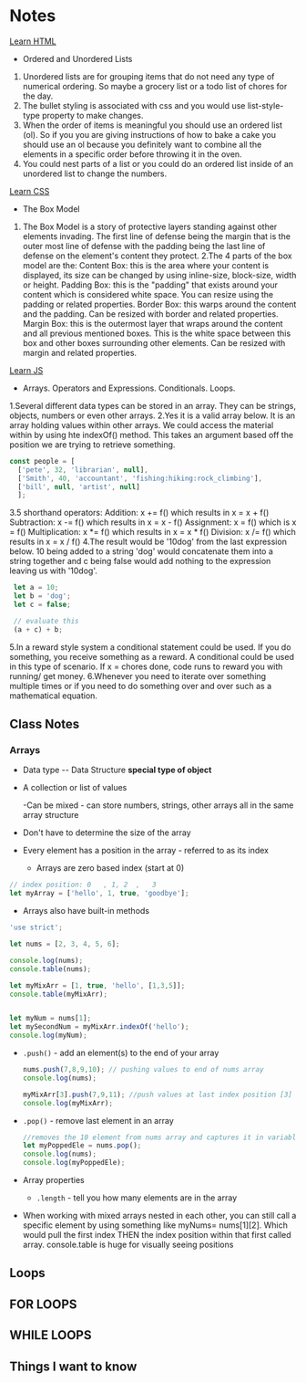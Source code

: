 # Notes

[Learn HTML](https://developer.mozilla.org/en-US/docs/Web/HTML)

- Ordered and Unordered Lists

1. Unordered lists are for grouping items that do not need any type of numerical ordering. So maybe a grocery list or a todo list of chores for the day.
2. The bullet styling is associated with css and you would use list-style-type property to make changes.
3. When the order of items is meaningful you should use an ordered list (ol). So if you you are giving instructions of how to bake a cake you should use an ol because you definitely want to combine all the elements in a specific order before throwing it in the oven.
4. You could nest parts of a list or you could do an ordered list inside of an unordered list to change the numbers.

[Learn CSS](https://developer.mozilla.org/en-US/docs/Learn/CSS)

- The Box Model

1. The Box Model is a story of protective layers standing against other elements invading. The first line of defense being the margin that is the outer most line of defense with the padding being the last line of defense on the element's content they protect.
2.The 4 parts of the box model are the:
  Content Box: this is the area where your content is displayed, its size can be changed by using inline-size, block-size, width or height.
  Padding Box: this is the "padding" that exists around your content which is considered white space. You can resize using the padding or related properties.
  Border Box: this warps around the content and the padding. Can be resized with border and related properties.
  Margin Box: this is the outermost layer that wraps around the content and all previous mentioned boxes. This is the white space between this box and other boxes surrounding other elements. Can be resized with margin and related properties.

[Learn JS](https://developer.mozilla.org/en-US/docs/Learn/JavaScript)

- Arrays. Operators and Expressions. Conditionals. Loops.

1.Several different data types can be stored in an array.  They can be strings, objects, numbers or even other arrays.
2.Yes it is a valid array below. It is an array holding values within other arrays. We could access the material within by using hte indexOf() method. This takes an argument based off the position we are trying to retrieve something.

``` javascript
const people = [
  ['pete', 32, 'librarian', null], 
  ['Smith', 40, 'accountant', 'fishing:hiking:rock_climbing'], 
  ['bill', null, 'artist', null]
  ]; 
```

3.5 shorthand operators:
  Addition: x += f() which results in x = x + f()
  Subtraction: x -= f() which results in x = x - f()
  Assignment: x = f() which is x = f()
  Multiplication: x *= f() which results in x = x * f()
  Division: x /= f() which results in x = x / f()
4.The result would be '10dog' from the last expression below.  10 being added to a string 'dog' would concatenate them into a string together and c being false would add nothing to the expression leaving us with '10dog'.

``` javascript
 let a = 10;
 let b = 'dog';
 let c = false;

 // evaluate this
 (a + c) + b;
```

5.In a reward style system a conditional statement could be used.  If you do something, you receive something as a reward.  A conditional could be used in this type of scenario. If x = chores done, code runs to reward you with running/ get money.
6.Whenever you need to iterate over something multiple times or if you need to do something over and over such as a mathematical equation.

## Class Notes

### Arrays

- Data type -- Data Structure **special type of object**
- A collection or list of values

  -Can be mixed - can store numbers, strings, other arrays all in the same array structure
- Don't have to determine the size of the array
- Every element has a position in the array - referred to as its index
  - Arrays are zero based index (start at 0)

```js
// index position: 0   , 1, 2  ,   3
let myArray = ['hello', 1, true, 'goodbye'];
```

- Arrays also have built-in methods

```js
'use strict';

let nums = [2, 3, 4, 5, 6];

console.log(nums);
console.table(nums);

let myMixArr = [1, true, 'hello', [1,3,5]];
console.table(myMixArr);


let myNum = nums[1];
let mySecondNum = myMixArr.indexOf('hello');
console.log(myNum);
```

- `.push()` - add an element(s) to the end of your array

  ```js
  nums.push(7,8,9,10); // pushing values to end of nums array
  console.log(nums);

  myMixArr[3].push(7,9,11); //push values at last index position [3] in array
  console.log(myMixArr);
  ```

- `.pop()` - remove last element in an array

  ```js
  //removes the 10 element from nums array and captures it in variable
  let myPoppedEle = nums.pop(); 
  console.log(nums);
  console.log(myPoppedEle);
  ```

- Array properties
  - `.length` - tell you how many elements are in the array
- When working with mixed arrays nested in each other, you can still call a specific element by using something like myNums= nums[1][2]. Which would pull the first index THEN the index position within that first called array.  console.table is huge for visually seeing positions

## Loops
## FOR LOOPS
## WHILE LOOPS

## Things I want to know